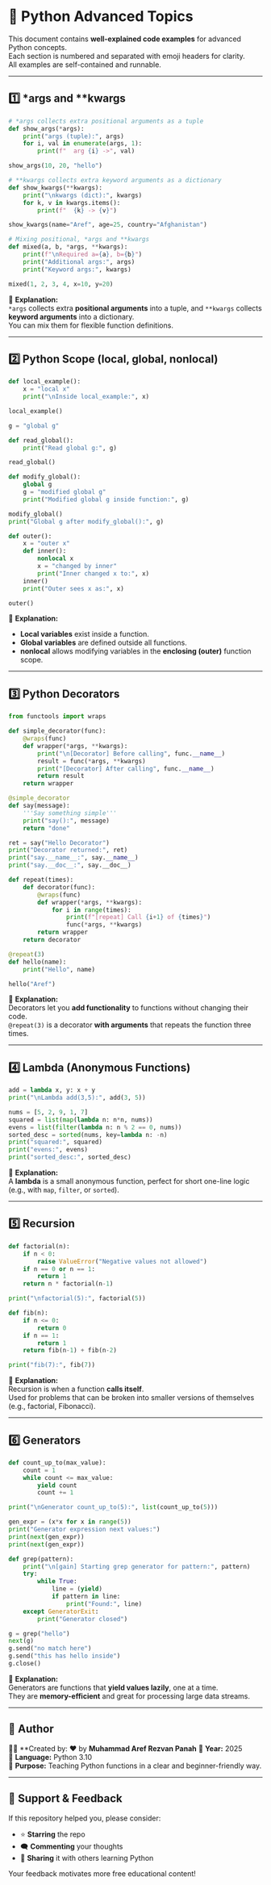 # 🐍 Python Advanced Topics

This document contains **well-explained code examples** for advanced Python concepts.  
Each section is numbered and separated with emoji headers for clarity.  
All examples are self-contained and runnable.

---

## 1️⃣ *args and **kwargs

```python
# *args collects extra positional arguments as a tuple
def show_args(*args):
    print("args (tuple):", args)
    for i, val in enumerate(args, 1):
        print(f"  arg {i} ->", val)

show_args(10, 20, "hello")

# **kwargs collects extra keyword arguments as a dictionary
def show_kwargs(**kwargs):
    print("\nkwargs (dict):", kwargs)
    for k, v in kwargs.items():
        print(f"  {k} -> {v}")

show_kwargs(name="Aref", age=25, country="Afghanistan")

# Mixing positional, *args and **kwargs
def mixed(a, b, *args, **kwargs):
    print(f"\nRequired a={a}, b={b}")
    print("Additional args:", args)
    print("Keyword args:", kwargs)

mixed(1, 2, 3, 4, x=10, y=20)
```

📘 **Explanation:**  
`*args` collects extra **positional arguments** into a tuple, and `**kwargs` collects **keyword arguments** into a dictionary.  
You can mix them for flexible function definitions.

---

## 2️⃣ Python Scope (local, global, nonlocal)

```python
def local_example():
    x = "local x"
    print("\nInside local_example:", x)

local_example()

g = "global g"

def read_global():
    print("Read global g:", g)

read_global()

def modify_global():
    global g
    g = "modified global g"
    print("Modified global g inside function:", g)

modify_global()
print("Global g after modify_global():", g)

def outer():
    x = "outer x"
    def inner():
        nonlocal x
        x = "changed by inner"
        print("Inner changed x to:", x)
    inner()
    print("Outer sees x as:", x)

outer()
```

📘 **Explanation:**  
- **Local variables** exist inside a function.  
- **Global variables** are defined outside all functions.  
- **nonlocal** allows modifying variables in the **enclosing (outer)** function scope.

---

## 3️⃣ Python Decorators

```python
from functools import wraps

def simple_decorator(func):
    @wraps(func)
    def wrapper(*args, **kwargs):
        print("\n[Decorator] Before calling", func.__name__)
        result = func(*args, **kwargs)
        print("[Decorator] After calling", func.__name__)
        return result
    return wrapper

@simple_decorator
def say(message):
    '''Say something simple'''
    print("say():", message)
    return "done"

ret = say("Hello Decorator")
print("Decorator returned:", ret)
print("say.__name__:", say.__name__)
print("say.__doc__:", say.__doc__)

def repeat(times):
    def decorator(func):
        @wraps(func)
        def wrapper(*args, **kwargs):
            for i in range(times):
                print(f"[repeat] Call {i+1} of {times}")
                func(*args, **kwargs)
        return wrapper
    return decorator

@repeat(3)
def hello(name):
    print("Hello", name)

hello("Aref")
```

📘 **Explanation:**  
Decorators let you **add functionality** to functions without changing their code.  
`@repeat(3)` is a decorator **with arguments** that repeats the function three times.

---

## 4️⃣ Lambda (Anonymous Functions)

```python
add = lambda x, y: x + y
print("\nLambda add(3,5):", add(3, 5))

nums = [5, 2, 9, 1, 7]
squared = list(map(lambda n: n*n, nums))
evens = list(filter(lambda n: n % 2 == 0, nums))
sorted_desc = sorted(nums, key=lambda n: -n)
print("squared:", squared)
print("evens:", evens)
print("sorted_desc:", sorted_desc)
```

📘 **Explanation:**  
A **lambda** is a small anonymous function, perfect for short one-line logic (e.g., with `map`, `filter`, or `sorted`).

---

## 5️⃣ Recursion

```python
def factorial(n):
    if n < 0:
        raise ValueError("Negative values not allowed")
    if n == 0 or n == 1:
        return 1
    return n * factorial(n-1)

print("\nfactorial(5):", factorial(5))

def fib(n):
    if n <= 0:
        return 0
    if n == 1:
        return 1
    return fib(n-1) + fib(n-2)

print("fib(7):", fib(7))
```

📘 **Explanation:**  
Recursion is when a function **calls itself**.  
Used for problems that can be broken into smaller versions of themselves (e.g., factorial, Fibonacci).

---

## 6️⃣ Generators

```python
def count_up_to(max_value):
    count = 1
    while count <= max_value:
        yield count
        count += 1

print("\nGenerator count_up_to(5):", list(count_up_to(5)))

gen_expr = (x*x for x in range(5))
print("Generator expression next values:")
print(next(gen_expr))
print(next(gen_expr))

def grep(pattern):
    print("\n[gain] Starting grep generator for pattern:", pattern)
    try:
        while True:
            line = (yield)
            if pattern in line:
                print("Found:", line)
    except GeneratorExit:
        print("Generator closed")

g = grep("hello")
next(g)
g.send("no match here")
g.send("this has hello inside")
g.close()
```

📘 **Explanation:**  
Generators are functions that **yield values lazily**, one at a time.  
They are **memory-efficient** and great for processing large data streams.

---
## 📎 Author
👩‍💻 **Created by: ❤️ by **Muhammad Aref Rezvan Panah**
📅 **Year:** 2025  
💬 **Language:** Python 3.10  
🎯 **Purpose:** Teaching Python functions in a clear and beginner-friendly way.

---

## 💖 Support & Feedback
If this repository helped you, please consider:
- ⭐ **Starring** the repo  
- 🗨️ **Commenting** your thoughts  
- 📢 **Sharing** it with others learning Python  

Your feedback motivates more free educational content!
